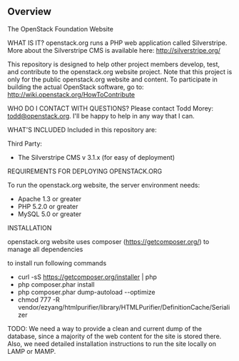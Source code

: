 ## Overview

The OpenStack Foundation Website

WHAT IS IT?
openstack.org runs a PHP web application called Silverstripe. More about the Silverstripe CMS is available here: http://silverstripe.org/

This repository is designed to help other project members develop, test, and contribute to the openstack.org website project. Note that this project is only for the public openstack.org website and content. To participate in building the actual OpenStack software, go to:
http://wiki.openstack.org/HowToContribute

WHO DO I CONTACT WITH QUESTIONS?
Please contact Todd Morey: todd@openstack.org. I'll be happy to help in any way that I can.

WHAT'S INCLUDED
Included in this repository are:

Third Party:
- The Silverstripe CMS v 3.1.x (for easy of deployment)


REQUIREMENTS FOR DEPLOYING OPENSTACK.ORG

To run the openstack.org website, the server environment needs:
- Apache 1.3 or greater
- PHP 5.2.0 or greater
- MySQL 5.0 or greater

INSTALLATION

openstack.org website uses composer (https://getcomposer.org/) to manage all dependencies

to install run following commands

* curl -sS https://getcomposer.org/installer | php
* php composer.phar install
* php composer.phar dump-autoload --optimize
* chmod 777 -R  vendor/ezyang/htmlpurifier/library/HTMLPurifier/DefinitionCache/Serializer

TODO:
We need a way to provide a clean and current dump of the database, since a majority of the web content for the site is stored there. Also, we need detailed installation instructions to run the site locally on LAMP or MAMP.